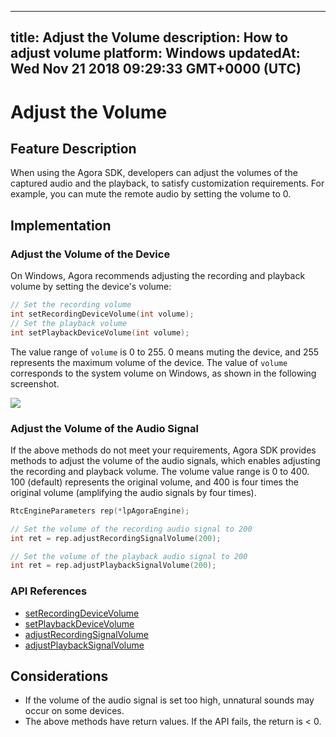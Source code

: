
---
title: Adjust the Volume
description: How to adjust volume
platform: Windows
updatedAt: Wed Nov 21 2018 09:29:33 GMT+0000 (UTC)
---
# Adjust the Volume
## Feature Description

When using the Agora SDK, developers can adjust the volumes of the captured audio and the playback, to satisfy customization requirements. For example, you can mute the remote audio by setting the volume to 0.

## Implementation

### Adjust the Volume of the Device

On Windows, Agora recommends adjusting the recording and playback volume by setting the device's volume:

```c++
// Set the recording volume
int setRecordingDeviceVolume(int volume);
// Set the playback volume
int setPlaybackDeviceVolume(int volume);
```

The value range of `volume` is 0 to 255. 0 means muting the device, and 255 represents the maximum volume of the device.
The value of `volume` corresponds to the system volume on Windows, as shown in the following screenshot.

![](https://web-cdn.agora.io/docs-files/1542792457096)

### Adjust the Volume of the Audio Signal 

If the above methods do not meet your requirements, Agora SDK provides methods to adjust the volume of the audio signals, which enables adjusting the recording and playback volume.
The volume value range is 0 to 400. 100 (default) represents the original volume, and 400 is four times the original volume (amplifying the audio signals by four times).

```c++
RtcEngineParameters rep(*lpAgoraEngine);

// Set the volume of the recording audio signal to 200
int ret = rep.adjustRecordingSignalVolume(200);

// Set the volume of the playback audio signal to 200
int ret = rep.adjustPlaybackSignalVolume(200);
```

### API References

- [setRecordingDeviceVolume](https://docs.agora.io/en/Voice/API%20Reference/cpp/classagora_1_1rtc_1_1_i_audio_device_manager.html#ac24424e86ded2727a532df739ebf8086)
- [setPlaybackDeviceVolume](https://docs.agora.io/en/Voice/API%20Reference/cpp/classagora_1_1rtc_1_1_i_audio_device_manager.html#ac14a1238e83303abed2f36e02fcc9366)
- [adjustRecordingSignalVolume](https://docs.agora.io/en/Voice/API%20Reference/cpp/classagora_1_1rtc_1_1_rtc_engine_parameters.html#aa9e9b5ae052022fe2e81232b9e6e7290)
- [adjustPlaybackSignalVolume](https://docs.agora.io/en/Voice/API%20Reference/cpp/classagora_1_1rtc_1_1_rtc_engine_parameters.html#a8bed09e12b8e2d9934aafad50b77d364)

## Considerations

- If the volume of the audio signal is set too high, unnatural sounds may occur on some devices.
- The above methods have return values. If the API fails, the return is < 0.

